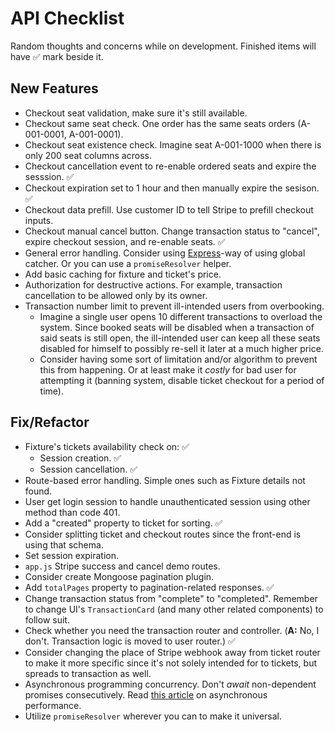 # API Checklist

Random thoughts and concerns while on development. Finished items will have ✅ mark beside it.

## New Features

- Checkout seat validation, make sure it's still available.
- Checkout same seat check. One order has the same seats orders (A-001-0001, A-001-0001).
- Checkout seat existence check. Imagine seat A-001-1000 when there is only 200 seat columns across.
- Checkout cancellation event to re-enable ordered seats and expire the sesssion. ✅
- Checkout expiration set to 1 hour and then manually expire the sesison. ✅
- Checkout data prefill. Use customer ID to tell Stripe to prefill checkout inputs.
- Checkout manual cancel button. Change transaction status to "cancel", expire checkout session, and re-enable seats. ✅
- General error handling. Consider using [Express](https://expressjs.com/en/guide/error-handling.html)-way of using global catcher. Or you can use a `promiseResolver` helper.
- Add basic caching for fixture and ticket's price.
- Authorization for destructive actions. For example, transaction cancellation to be allowed only by its owner.
- Transaction number limit to prevent ill-intended users from overbooking.
  - Imagine a single user opens 10 different transactions to overload the system. Since booked seats will be disabled when a transaction of said seats is still open, the ill-intended user can keep all these seats disabled for himself to possibly re-sell it later at a much higher price.
  - Consider having some sort of limitation and/or algorithm to prevent this from happening. Or at least make it _costly_ for bad user for attempting it (banning system, disable ticket checkout for a period of time).

## Fix/Refactor

- Fixture's tickets availability check on: ✅
  - Session creation. ✅
  - Session cancellation. ✅
- Route-based error handling. Simple ones such as Fixture details not found.
- User get login session to handle unauthenticated session using other method than code 401.
- Add a "created" property to ticket for sorting. ✅
- Consider splitting ticket and checkout routes since the front-end is using that schema.
- Set session expiration.
- `app.js` Stripe success and cancel demo routes.
- Consider create Mongoose pagination plugin.
- Add `totalPages` property to pagination-related responses. ✅
- Change transaction status from "complete" to "completed". Remember to change UI's `TransactionCard` (and many other related components) to follow suit.
- Check whether you need the transaction router and controller. (**A:** No, I don't. Transaction logic is moved to user router.) ✅
- Consider changing the place of Stripe webhook away from ticket router to make it more specific since it's not solely intended for to tickets, but spreads to transaction as well.
- Asynchronous programming concurrency. Don't _await_ non-dependent promises consecutively. Read [this article](https://dev.to/imichaelowolabi/this-is-why-your-nodejs-application-is-slow-206j) on asynchronous performance.
- Utilize `promiseResolver` wherever you can to make it universal.
